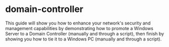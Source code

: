 # domain-controller
This guide will show you how to enhance your network's security and management capabilities
by demonstrating how to promote a Windows Server to a Domain Controller (manually and
through a script), then finish by showing you how to tie it to a Windows PC (manually and
through a script).
